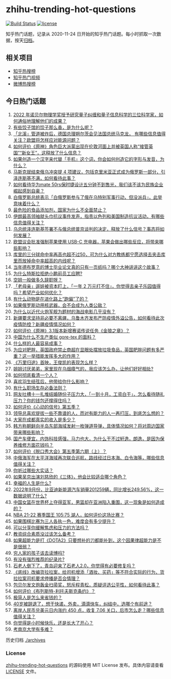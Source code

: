 # zhihu-trending-hot-questions

[![Build Status](https://github.com/justjavac/zhihu-trending-hot-questions/workflows/ci/badge.svg?branch=master)](https://github.com/justjavac/zhihu-trending-hot-questions/actions)
[![license](https://img.shields.io/github/license/justjavac/zhihu-trending-hot-questions)](https://github.com/justjavac/zhihu-trending-hot-questions/blob/master/LICENSE)

知乎热门话题，记录从 2020-11-24 日开始的知乎热门话题。每小时抓取一次数据，按天[归档](./archives)。

## 相关项目

- [知乎热搜榜](https://github.com/justjavac/zhihu-trending-top-search)
- [知乎热门视频](https://github.com/justjavac/zhihu-trending-hot-video)
- [微博热搜榜](https://github.com/justjavac/weibo-trending-hot-search)

## 今日热门话题

<!-- BEGIN -->
<!-- 最后更新时间 Wed Oct 05 2022 04:29:24 GMT+0800 (China Standard Time) -->

1. [2022 年诺贝尔物理学奖授予研究量子纠缠和量子信息科学的三位科学家，如何通俗地理解他们的成果？](https://www.zhihu.com/question/557632336)
1. [有些饺子馆的饺子那么香，是为什么呢？](https://www.zhihu.com/question/411990983)
1. [「北溪」管道被炸后，德国总理朔尔茨会见法国总统马克龙， 有哪些信息值得关注？欧盟将怎样应对能源问题？](https://www.zhihu.com/question/557593606)
1. [如何评价《原神》角色巨大派蒙出现在伦敦河面上并被英国人称“接管英国”“新女王”，这释放了什么信息？](https://www.zhihu.com/question/557608297)
1. [如果创造一个汉字来代替「手机」这个词，你会如何创造它的字形与发音，为什么？](https://www.zhihu.com/question/468295056)
1. [马斯克就结束俄乌冲突提 4 项建议，包括克里米亚正式成为俄罗斯一部分，引泽连斯基不满，如何看待此事？](https://www.zhihu.com/question/557605160)
1. [如何看待华为mate 50rs保时捷设计五分钟不到售光，我们该不该为民族企业崛起感到自豪？](https://www.zhihu.com/question/554646176)
1. [白俄罗斯总统表示「白俄罗斯参与了俄在乌特别军事行动，但没派兵」，此举意味着什么？](https://www.zhihu.com/question/557642616)
1. [最危险的食品添加剂，国家为什么不全面禁止？](https://www.zhihu.com/question/557389498)
1. [伊朗最高领袖就头巾抗议事件发声，指责以色列和美国制造抗议活动，有哪些信息值得关注？](https://www.zhihu.com/question/557594577)
1. [乌总统泽连斯基签署不与俄总统普京谈判的决定，释放了什么信号？事态将如何发展？](https://www.zhihu.com/question/557633539)
1. [欧盟议会批准强制苹果使用 USB-C 充电器，苹果会做出哪些反应，将带来哪些影响？](https://www.zhihu.com/question/557645724)
1. [库里的三分球命中率再高也超不过50，可为什么对方教练都宁愿选择去夹击库里而放掉命中率超高的内线呢？](https://www.zhihu.com/question/557588956)
1. [当年德布罗意的博士毕业论文真的只有一页纸吗？哪个大神讲讲这个故事？](https://www.zhihu.com/question/31371190)
1. [为什么特斯拉拒绝小鹏前员工应聘?](https://www.zhihu.com/question/499046292)
1. [空姐一般做多久辞职呀？](https://www.zhihu.com/question/321008335)
1. [「老母亲」遛娃被资本盯上，「一年 2 万元打不住」，你觉得去亲子乐园值得吗？希望产业如何优化？](https://www.zhihu.com/question/557509873)
1. [有什么动物是在进化路上“跑偏”了的？](https://www.zhihu.com/question/306664461)
1. [如果俄罗斯动用核武器，会不会成为人类公敌？](https://www.zhihu.com/question/557623544)
1. [为什么以近代火炮军舰为题材的海战电影几乎没有？](https://www.zhihu.com/question/555358942)
1. [新疆要求坚持非必要不离疆，乌鲁木齐发布严防疫情外溢公告，如何看待此次疫情防控？新疆疫情情况如何？](https://www.zhihu.com/question/531490454)
1. [如何评价《原神》3.1版本新增赛诺传说任务《金狼之章》？](https://www.zhihu.com/question/555888788)
1. [中国为什么不生产类似 gore-tex 的面料？](https://www.zhihu.com/question/509861898)
1. [什么样的人最容易成事？](https://www.zhihu.com/question/64920076)
1. [为应对肥胖，英国政府禁止商超在显眼处摆放垃圾食品，英国肥胖问题有多严重？这一举措能发挥多大的作用？](https://www.zhihu.com/question/557600836)
1. [《万里归途》首映，王俊凯的表现怎么样？](https://www.zhihu.com/question/555837161)
1. [姐姐讨厌弟弟，家里现在乌烟瘴气的，我应该怎么办，让他们好好相处?](https://www.zhihu.com/question/549779804)
1. [如何彻底看清一个人？](https://www.zhihu.com/question/549408495)
1. [喜欢羽生结弦后，他带给你什么影响？](https://www.zhihu.com/question/471620148)
1. [有什么职场生存必备法则？](https://www.zhihu.com/question/299475838)
1. [网友吐槽十一扎堆结婚随份子压力大，「一到十月，工资白干」，怎么看待随礼压力？你的钱包还撑得住吗？](https://www.zhihu.com/question/557604078)
1. [如何评价《心动的信号》第五季？](https://www.zhihu.com/question/550837046)
1. [领导总喜欢提拔一些不靠谱的人，而对有能力的人一再打压，到底怎么想的？](https://www.zhihu.com/question/423874662)
1. [大家在成都真实的收入是多少？](https://www.zhihu.com/question/536819889)
1. [韩方称朝鲜向半岛东部海域发射一枚弹道导弹，具体情况如何？将对周边国家带来哪些影响？](https://www.zhihu.com/question/557590843)
1. [国产车便宜，内饰科技感强，马力也大，为什么干不过轩逸，朗逸，是因为保养维修方面花钱吗？](https://www.zhihu.com/question/518847296)
1. [如何评价《脱口秀大会》第五季第六期（上）？](https://www.zhihu.com/question/557647972)
1. [中俄海军在太平洋海域再次联合巡航，路线经过日本海、白令海等，哪些信息值得关注？](https://www.zhihu.com/question/557626844)
1. [你听过哪些大实话？](https://www.zhihu.com/question/22319143)
1. [如果吴京出演刘慈欣的《三体》，他会比较适合哪个角色？](https://www.zhihu.com/question/342434445)
1. [幸福的人生是什么?](https://www.zhihu.com/question/557563216)
1. [2022年9月份，比亚迪新能源汽车销量201259辆，同比增长249.56%，这一数据说明了什么?](https://www.zhihu.com/question/557539200)
1. [中国女篮在世界杯上夺得亚军，男篮却在亚洲陷入重围，这一现象是如何造成的？](https://www.zhihu.com/question/557255026)
1. [NBA 21-22 赛季国王 105:75 湖人，如何评价这场比赛？](https://www.zhihu.com/question/557594899)
1. [如果围棋比赛为三人各执一色，难度会有多少提升？](https://www.zhihu.com/question/461125840)
1. [可以分享你缓解焦虑和压力的方法吗？](https://www.zhihu.com/question/557614868)
1. [教资综合素质没过该怎么备考？](https://www.zhihu.com/question/528030007)
1. [如果超能力是打《DOTA2》只要想补的刀都能补到，这个因果律超能力是不是很弱？](https://www.zhihu.com/question/528298317)
1. [穷人家的孩子该去读博吗?](https://www.zhihu.com/question/555298934)
1. [有没有强烈推荐的纪录片?](https://www.zhihu.com/question/547633323)
1. [石老人倒下了，青岛迎来了石老人2.0，你觉得有必要修复吗？](https://www.zhihu.com/question/557455824)
1. [《底线》改编货拉拉案，给司机增添「酒妆、买药」等不符合实际的行为，货拉拉案司机要求停播是否合情理？](https://www.zhihu.com/question/556937582)
1. [包贝尔发文炮轰金扫帚奖，怒斥程青松，质疑评选公平性，如何看待此事？](https://www.zhihu.com/question/557586614)
1. [如何评价《布列斯特-利托夫斯克条约》？](https://www.zhihu.com/question/496681124)
1. [极简人是怎么来省钱的？](https://www.zhihu.com/question/437238641)
1. [40岁被辞退了，想干快递，外卖，滴滴快车，纠结中，选哪个有前途？](https://www.zhihu.com/question/540554571)
1. [离岸人民币兑美元日内涨约 450 点，收复 7.06 关口，后市怎么走？哪些信息值得关注？](https://www.zhihu.com/question/557616692)
1. [你觉得是小时候快乐，还是长大了开心？](https://www.zhihu.com/question/555974791)
1. [考南京大学有多难？](https://www.zhihu.com/question/411850080)

<!-- END -->

历史归档 [./archives](./archives)

### License

[zhihu-trending-hot-questions](https://github.com/justjavac/zhihu-trending-hot-questions)
的源码使用 MIT License 发布。具体内容请查看 [LICENSE](./LICENSE) 文件。
